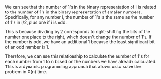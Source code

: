 We can see that the number of 1's in the binary representation of i is related to the number of 1's in the binary representation of smaller numbers. Specifically, for any number i, the number of 1's is the same as the number of 1's in i/2, plus one if i is odd.

This is because dividing by 2 corresponds to right-shifting the bits of the number one place to the right, which doesn't change the number of 1's. If the number is odd, we have an additional 1 because the least significant bit of an odd number is 1.

Therefore, we can use this relationship to calculate the number of 1's for each number from 1 to n based on the numbers we have already calculated. This is a dynamic programming approach that allows us to solve the problem in O(n) time.